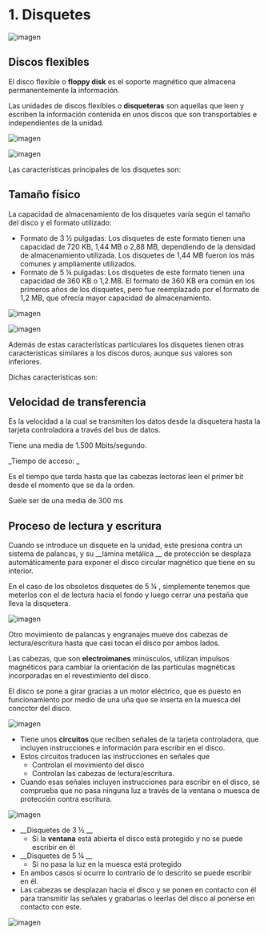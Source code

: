 # 1. Disquetes

![imagen](img/1_Disquettes0.jpg)

## Discos flexibles

El disco flexible o  __floppy disk__  es el soporte magnético que almacena permanentemente la información\.

Las unidades de discos flexibles o  __disqueteras__  son aquellas que leen y escriben la información contenida en unos discos que son transportables e independientes de la unidad\.

![imagen](img/1_Disquettes1.jpg)

![imagen](img/1_Disquettes2.jpg)

Las características principales de los disquetes son:

## Tamaño físico

La capacidad de almacenamiento de los disquetes varía según el tamaño del disco y el formato utilizado:

- Formato de 3 ½ pulgadas: Los disquetes de este formato tienen una capacidad de 720 KB, 1,44 MB o 2,88 MB, dependiendo de la densidad de almacenamiento utilizada. Los disquetes de 1,44 MB fueron los más comunes y ampliamente utilizados.
- Formato de 5 ¼ pulgadas: Los disquetes de este formato tienen una capacidad de 360 KB o 1,2 MB. El formato de 360 KB era común en los primeros años de los disquetes, pero fue reemplazado por el formato de 1,2 MB, que ofrecía mayor capacidad de almacenamiento.

![imagen](img/1_Disquettes3.jpg)

![imagen](img/1_Disquettes4.jpg)

Además de estas características particulares los disquetes tienen otras características similares a los discos duros, aunque sus valores son inferiores\.

Dichas características son:

## Velocidad de transferencia

Es la velocidad a la cual se transmiten los datos desde la disquetera hasta la tarjeta controladora a través del bus de datos\.

Tiene una media de 1\.500 Mbits/segundo\.

_Tiempo de acceso: _

Es el tiempo que tarda hasta que las cabezas lectoras leen el primer bit desde el momento que se da la orden\.

Suele ser de una media de 300 ms

## Proceso de lectura y escritura

Cuando se introduce un disquete en la unidad, este presiona contra un sistema de palancas, y su  __lámina metálica __ de protección se desplaza automáticamente para exponer el disco circular magnético que tiene en su interior\.

En el caso de los obsoletos disquetes de 5 ¼ , simplemente tenemos que meterlos con el de lectura hacia el fondo y luego cerrar una pestaña que lleva la disquetera\.

![imagen](img/1_Disquettes5.png)

Otro movimiento de palancas y engranajes mueve dos cabezas de lectura/escritura hasta que casi tocan el disco por ambos lados\.

Las cabezas, que son  __electroimanes__  minúsculos, utilizan impulsos magnéticos para cambiar la orientación de las partículas magnéticas incorporadas en el revestimiento del disco\.

El disco se pone a girar gracias a un motor eléctrico, que es puesto en funcionamiento por medio de una uña que se inserta en la muesca del concctor del disco\.

![imagen](img/1_Disquettes6.png)

* Tiene unos  __circuitos__  que reciben señales de la tarjeta controladora, que incluyen instrucciones e información para escribir en el disco\.
* Estos circuitos traducen las instrucciones en señales que
  * Controlan el movimiento del disco
  * Controlan las cabezas de lectura/escritura\.
* Cuando esas señales incluyen instrucciones para escribir en el disco, se comprueba que no pasa ninguna luz a través de la ventana o muesca de protección contra escritura\.

![imagen](img/1_Disquettes7.png)

* __Disquetes de 3 ½ __
  * Si la  __ventana__  está abierta el disco está protegido y no se puede escribir en él
* __Disquetes de 5 ¼  __
  * Si no pasa la luz en la muesca está protegido
* En ambos casos si ocurre lo contrario de lo descrito se puede escribir en él\.
* Las cabezas se desplazan hacia el disco y se ponen en contacto con él para transmitir las señales y grabarlas o leerlas del disco al ponerse en contacto con este\.

![imagen](img/1_Disquettes8.png)
